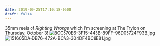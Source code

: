 ```yaml
---
date: 2019-09-25T17:10:18-0600
draft: false
---
```




35mm reels of _Righting Wrongs_ which I’m screening at The Trylon on Thursday, October 3! ![8CC570E6-3F15-443B-89FF-96D05724F93B.jpg](http://ianwhitney.micro.blog/uploads/2019/6f2acf5db0.jpg) ![151605DA-DB76-472A-BCA3-304DF4BC8E81.jpg](http://ianwhitney.micro.blog/uploads/2019/6bf2f8f3f0.jpg)



